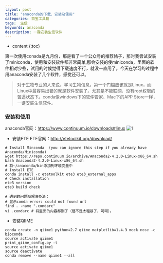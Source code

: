 ```yaml
---
layout: post
title: "anaconda的下载、安装及使用"
categories: 百宝工具箱
tags:  生信
keywords: anaconda
description: 一键安装生信软件
---
```


* content
{:toc}


第一次使用conada是九月份，那是看了一个公众号的推荐帖子，那时我尝试安装了miniconda，使用和安装软件都非常简单,那会安装的使miniconda，里面的软件相对少些，试用的时候觉得下载速度不行，就没一直用了。今天在学习的过程中用anaconda安装了几个软件，感觉还可以。

> 对于生物专业的人来说，学习生物信息，第一个门槛应该就是Linux，而Linux中最容易出错的就是软件安装了。尤其是不能联网、没有root权限的苦逼状态下。conda像windows下的软件管家、Mac下的APP Store一样，一键安装生信软件。






### 安装和使用
anaconda官网：https://www.continuum.io/downloads#linux
![1](http://o7zaxp1i2.bkt.clouddn.com/f12d7cb6-0506-40b0-a1ab-d043855ae2a2.png)

- 安装ETE
ETE官网：http://etetoolkit.org/download/

```
# Install Minconda  (you can ignore this step if you already have Anaconda/Miniconda)
wget https://repo.continuum.io/archive/Anaconda2-4.2.0-Linux-x86_64.sh
bash Anaconda2-4.2.0-Linux-x86_64.sh
# 将~/anaconda/bin添加到环境变量中
# Install ETE
conda install -c etetoolkit ete3 ete3_external_apps
# Check installation
ete3 version
ete3 build check

# 遇到的问题及解决办法：
# 显示conda error: could not found url
find . -name ".condarc"
vi .condarc # 将里面的内容都删了（是不是太粗暴了，呵呵）。
```

- 安装QIIME
```
conda create -n qiime1 python=2.7 qiime matplotlib=1.4.3 mock nose -c bioconda
source activate qiime1
print_qiime_config.py -t
source activate qiime1
source deactivate
conda remove --name qiime1 --all
```



